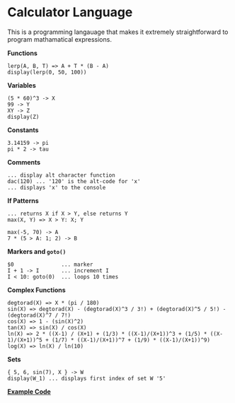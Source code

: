 # Calculator Language

This is a programming langauage that makes it extremely straightforward to program mathamatical expressions. 

**Functions**
```
lerp(A, B, T) => A + T * (B - A)
display(lerp(0, 50, 100))
```

**Variables**
```
(5 * 60)^3 -> X
99 -> Y
XY -> Z
display(Z)
```

**Constants**
```
3.14159 -> pi
pi * 2 -> tau
```

**Comments**
```
... display alt character function
dac(120) ... '120' is the alt-code for 'x'
... displays 'x' to the console 
```

**If Patterns**
```
... returns X if X > Y, else returns Y
max(X, Y) => X > Y: X; Y

max(-5, 70) -> A
7 * (5 > A: 1; 2) -> B
```

**Markers and `goto()`**
```
$0               ... marker
I + 1 -> I       ... increment I
I < 10: goto(0)  ... loops 10 times
```

**Complex Functions**
```
degtorad(X) => X * (pi / 180)
sin(X) => degtorad(X) - (degtorad(X)^3 / 3!) + (degtorad(X)^5 / 5!) - (degtorad(X)^7 / 7!)
cos(X) => 1 - (sin(X)^2)
tan(X) => sin(X) / cos(X)
ln(X) => 2 * ((X-1) / (X+1) + (1/3) * ((X-1)/(X+1))^3 + (1/5) * ((X-1)/(X+1))^5 + (1/7) * ((X-1)/(X+1))^7 + (1/9) * ((X-1)/(X+1))^9) 
log(X) => ln(X) / ln(10)
```

**Sets**
```
{ 5, 6, sin(7), X } -> W
display(W_1) ... displays first index of set W '5'
```

**[Example Code](https://github.com/JBrosDevelopment/calc_lang/blob/master/src/calculation.txt)**